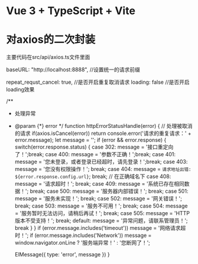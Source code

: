 # Vue 3 + TypeScript + Vite

# 对axios的二次封装
主要代码在src/api/axios.ts文件里面

baseURL: "http://localhost:8888",  //设置统一的请求前缀

repeat_requst_cancel: true,      //是否开启重复取消请求
loading: false                    //是否开启loading效果

 /**
 * 处理异常
 * @param {*} error 
 */
function httpErrorStatusHandle(error) {
    // 处理被取消的请求
    if(axios.isCancel(error)) return console.error('请求的重复请求：' + error.message);
    let message = '';
    if (error && error.response) {
      switch(error.response.status) {
        case 302: message = '接口重定向了！';break;
        case 400: message = '参数不正确！';break;
        case 401: message = '您未登录，或者登录已经超时，请先登录！';break;
        case 403: message = '您没有权限操作！'; break;
        case 404: message = `请求地址出错: ${error.response.config.url}`; break; // 在正确域名下
        case 408: message = '请求超时！'; break;
        case 409: message = '系统已存在相同数据！'; break;
        case 500: message = '服务器内部错误！'; break;
        case 501: message = '服务未实现！'; break;
        case 502: message = '网关错误！'; break;
        case 503: message = '服务不可用！'; break;
        case 504: message = '服务暂时无法访问，请稍后再试！'; break;
        case 505: message = 'HTTP版本不受支持！'; break;
        default: message = '异常问题，请联系管理员！'; break
      }
    }
    if (error.message.includes('timeout')) message = '网络请求超时！';
    if (error.message.includes('Network')) message = window.navigator.onLine ? '服务端异常！' : '您断网了！';
  
    ElMessage({
      type: 'error',
      message
    })
  }
